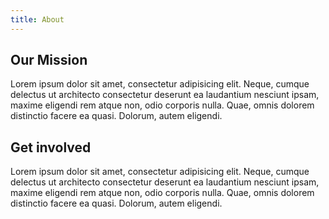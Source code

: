 ```yaml
---
title: About
---
```



## Our Mission
Lorem ipsum dolor sit amet, consectetur adipisicing elit.
Neque, cumque delectus ut architecto consectetur deserunt ea laudantium nesciunt ipsam, maxime eligendi rem atque non, odio corporis nulla.
Quae, omnis dolorem distinctio facere ea quasi.
Dolorum, autem eligendi.


## Get involved
Lorem ipsum dolor sit amet, consectetur adipisicing elit.
Neque, cumque delectus ut architecto consectetur deserunt ea laudantium nesciunt ipsam, maxime eligendi rem atque non, odio corporis nulla.
Quae, omnis dolorem distinctio facere ea quasi.
Dolorum, autem eligendi.
